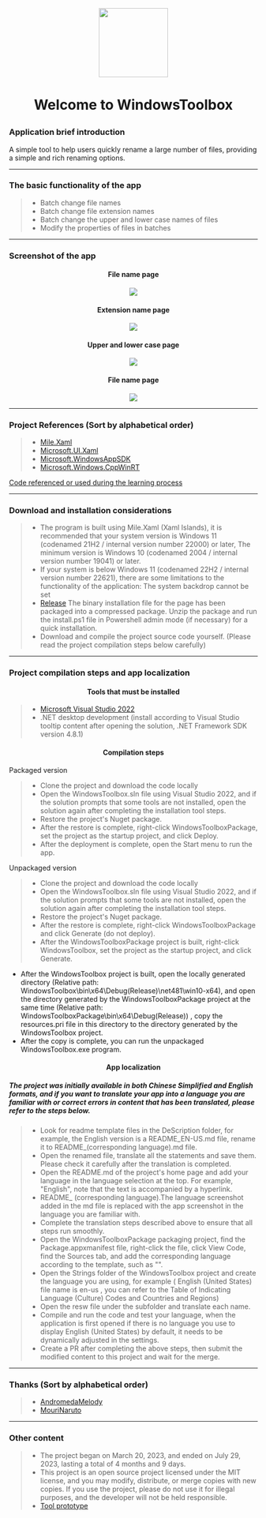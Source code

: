 <div align=center>
<img src="https://github.com/Gaoyifei1011/WindowsToolbox/assets/49179966/016c7974-b154-47c0-b813-6169f4f49609" width="140" height="140"/>
</div>

# <p align="center">Welcome to WindowsToolbox</p>

### Application brief introduction

A simple tool to help users quickly rename a large number of files, providing a simple and rich renaming options.

------

### The basic functionality of the app

> * Batch change file names
> * Batch change file extension names
> * Batch change the upper and lower case names of files
> * Modify the properties of files in batches

------

### Screenshot of the app

#### <p align="center">File name page</p>
<div align="center">
<img src="https://github.com/Gaoyifei1011/FileRenamer/assets/49179966/b0e02784-9570-4cbe-9677-026fe9056cc5">
</div>

#### <p align="center">Extension name page</p>
<div align="center">
<img src="https://github.com/Gaoyifei1011/FileRenamer/assets/49179966/e852e9eb-2e3f-4f07-8950-df63b6e637cb">
</div>

#### <p align="center">Upper and lower case page</p>
<div align="center">
<img src="https://github.com/Gaoyifei1011/FileRenamer/assets/49179966/6b9aa536-1362-4a92-923c-a4e046753346">
</div>

#### <p align="center">File name page</p>
<div align="center">
<img src="https://github.com/Gaoyifei1011/FileRenamer/assets/49179966/3cdf5dcd-8279-43e4-a14e-6f32dafb1422">
</div>


------

### Project References (Sort by alphabetical order)

> * [Mile.Xaml](https://github.com/ProjectMile/Mile.Xaml)&emsp;
> * [Microsoft.UI.Xaml](https://github.com/microsoft/microsoft-ui-xaml)&emsp;
> * [Microsoft.WindowsAppSDK](https://github.com/microsoft/windowsappsdk)&emsp;
> * [Microsoft.Windows.CppWinRT](https://github.com/Microsoft/cppwinrt)&emsp;

[Code referenced or used during the learning process](https://github.com/Gaoyifei1011/WindowsToolbox/blob/main/Description/StudyReferenceCode.md)&emsp;

------

### Download and installation considerations

> * The program is built using Mile.Xaml (Xaml Islands), it is recommended that your system version is Windows 11 (codenamed 21H2 / internal version number 22000) or later, The minimum version is Windows 10 (codenamed 2004 / internal version number 19041) or later.
> * If your system is below Windows 11 (codenamed 22H2 / internal version number 22621), there are some limitations to the functionality of the application:
    The system backdrop cannot be set
> * [Release](https://github.com/Gaoyifei1011/WindowsToolbox/releases) The binary installation file for the page has been packaged into a compressed package. Unzip the package and run the install.ps1 file in Powershell admin mode (if necessary) for a quick installation.
> * Download and compile the project source code yourself. (Please read the project compilation steps below carefully)

------

### Project compilation steps and app localization

#### <p align="center">Tools that must be installed</p>

> * [Microsoft Visual Studio 2022](https://visualstudio.microsoft.com/) 
> * .NET desktop development (install according to Visual Studio tooltip content after opening the solution, .NET Framework SDK version 4.8.1)

#### <p align="center">Compilation steps</p>

Packaged version
> * Clone the project and download the code locally
> * Open the WindowsToolbox.sln file using Visual Studio 2022, and if the solution prompts that some tools are not installed, open the solution again after completing the installation tool steps.
> * Restore the project's Nuget package.
> * After the restore is complete, right-click WindowsToolboxPackage, set the project as the startup project, and click Deploy.
> * After the deployment is complete, open the Start menu to run the app.

Unpackaged version
> * Clone the project and download the code locally
> * Open the WindowsToolbox.sln file using Visual Studio 2022, and if the solution prompts that some tools are not installed, open the solution again after completing the installation tool steps.
> * Restore the project's Nuget package.
> * After the restore is complete, right-click WindowsToolboxPackage and click Generate (do not deploy).
> * After the WindowsToolboxPackage project is built, right-click WindowsToolbox, set the project as the startup project, and click Generate.
  * After the WindowsToolbox project is built, open the locally generated directory (Relative path: WindowsToolbox\bin\x64\Debug(Release)\net481\win10-x64), and open the directory generated by the WindowsToolboxPackage project at the same time (Relative path: WindowsToolboxPackage\bin\x64\Debug(Release)) , copy the resources.pri file in this directory to the directory generated by the WindowsToolbox project.
  * After the copy is complete, you can run the unpackaged WindowsToolbox.exe program.

#### <p align="center">App localization</p>
##### The project was initially available in both Chinese Simplified and English formats, and if you want to translate your app into a language you are familiar with or correct errors in content that has been translated, please refer to the steps below.

> * Look for readme template files in the DeScription folder, for example, the English version is a README_EN-US.md file, rename it to README_(corresponding language).md file.
> * Open the renamed file, translate all the statements and save them. Please check it carefully after the translation is completed.
> * Open the README.md of the project's home page and add your language in the language selection at the top. For example, "English", note that the text is accompanied by a hyperlink.
> * README_ (corresponding language).The language screenshot added in the md file is replaced with the app screenshot in the language you are familiar with.
> * Complete the translation steps described above to ensure that all steps run smoothly.
> * Open the WindowsToolboxPackage packaging project, find the Package.appxmanifest file, right-click the file, click View Code, find the Sources tab, and add the corresponding language according to the template, such as "<Resource Language="EN-US"/>".
> * Open the Strings folder of the WindowsToolbox project and create the language you are using, for example ( English (United States) file name is en-us , you can refer to the Table of Indicating Language (Culture) Codes and Countries and Regions)
> * Open the resw file under the subfolder and translate each name.
> * Compile and run the code and test your language, when the application is first opened if there is no language you use to display English (United States) by default, it needs to be dynamically adjusted in the settings.
> * Create a PR after completing the above steps, then submit the modified content to this project and wait for the merge.

------

### Thanks (Sort by alphabetical order)

> * [AndromedaMelody](https://github.com/AndromedaMelody)&emsp;
> * [MouriNaruto](https://github.com/MouriNaruto)&emsp;

------

### Other content

> * The project began on March 20, 2023, and ended on July 29, 2023, lasting a total of 4 months and 9 days.
> * This project is an open source project licensed under the MIT license, and you may modify, distribute, or merge copies with new copies. If you use the project, please do not use it for illegal purposes, and the developer will not be held responsible.
> * [Tool prototype](https://github.com/Gaoyifei1011/WindowsToolbox/blob/main/Description/RawApplicationDescription.md)&emsp;
